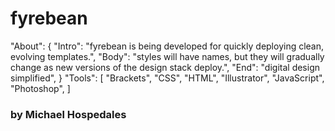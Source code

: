 fyrebean
========
"About": { 
  "Intro": "fyrebean is being developed for quickly deploying clean, evolving templates.",
  "Body": "styles will have names, but they will gradually change as new versions of the design stack deploy.",
  "End": "digital design simplified",
}
"Tools": [
  "Brackets",
  "CSS",
  "HTML",
  "Illustrator",
  "JavaScript",
  "Photoshop",
]

### by Michael Hospedales
